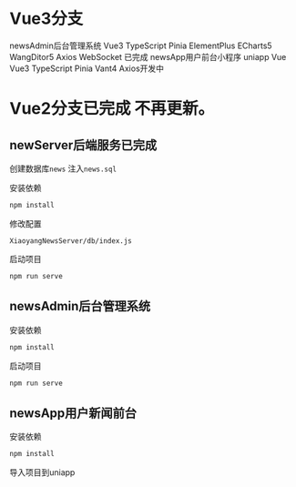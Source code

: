 # Vue3分支

newsAdmin后台管理系统 Vue3 TypeScript Pinia ElementPlus ECharts5 WangDitor5 Axios WebSocket 已完成
newsApp用户前台小程序 uniapp Vue Vue3 TypeScript Pinia Vant4 Axios开发中
# Vue2分支已完成 不再更新。

## newServer后端服务已完成

创建数据库`news`  注入`news.sql`

安装依赖

```powershell
npm install
```

修改配置

```
XiaoyangNewsServer/db/index.js
```
启动项目

```
npm run serve
```

## newsAdmin后台管理系统

安装依赖

```powershell
npm install
```

启动项目

```
npm run serve
```

## newsApp用户新闻前台

安装依赖

```powershell
npm install
```

导入项目到uniapp

